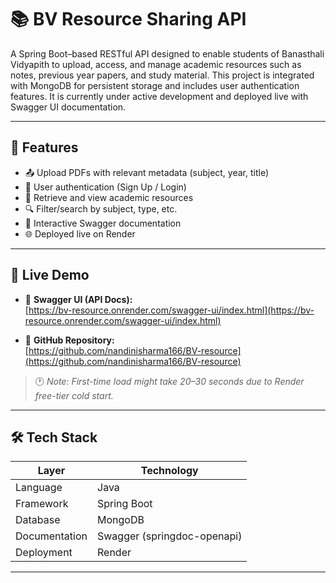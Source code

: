 # 📚 BV Resource Sharing API

A Spring Boot–based RESTful API designed to enable students of Banasthali Vidyapith to upload, access, and manage academic resources such as notes, previous year papers, and study material. This project is integrated with MongoDB for persistent storage and includes user authentication features. It is currently under active development and deployed live with Swagger UI documentation.

---

## 🚀 Features

- 📤 Upload PDFs with relevant metadata (subject, year, title)
- 🔐 User authentication (Sign Up / Login)
- 📁 Retrieve and view academic resources
- 🔍 Filter/search by subject, type, etc.
- 🧾 Interactive Swagger documentation
- 🌐 Deployed live on Render

---

## 🔗 Live Demo

- 🔗 **Swagger UI (API Docs):**  
  [https://bv-resource.onrender.com/swagger-ui/index.html](https://bv-resource.onrender.com/swagger-ui/index.html)

- 📂 **GitHub Repository:**  
  [https://github.com/nandinisharma166/BV-resource](https://github.com/nandinisharma166/BV-resource)

> 🕐 *Note: First-time load might take 20–30 seconds due to Render free-tier cold start.*

---

## 🛠️ Tech Stack

| Layer         | Technology              |
|---------------|--------------------------|
| Language       | Java                    |
| Framework      | Spring Boot             |
| Database       | MongoDB                 |
| Documentation  | Swagger (springdoc-openapi) |
| Deployment     | Render                  |

---
